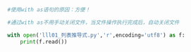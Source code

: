 
<BlogInfo id="921" title="8.withas语句" author="白日梦想猿" pv=0 read_times=0 pre_cost_time="0分6秒" category="进阶语法" tag_list="['进阶语法']" create_time="2021.11.08 20:43:40" update_time="2021.11.08 20:58:43" />

```python


#使用with as语句的原因：方便！

#通过with as不用手动关闭文件，当文件操作执行完成后，自动关闭文件

with open('lll01_列表推导式.py','r',encoding='utf8') as f:
    print(f.read())


```
